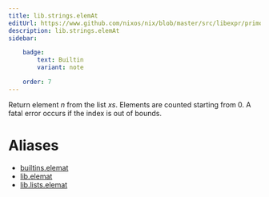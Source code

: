 ```yaml
---
title: lib.strings.elemAt
editUrl: https://www.github.com/nixos/nix/blob/master/src/libexpr/primops.cc
description: lib.strings.elemAt
sidebar:

    badge:
        text: Builtin
        variant: note

    order: 7
---
```


Return element *n* from the list *xs*. Elements are counted starting
from 0. A fatal error occurs if the index is out of bounds.


# Aliases

- [builtins.elemat](/nix-doc-comments/reference/builtins/builtins-elemat)
- [lib.elemat](/nix-doc-comments/reference/lib/lib-elemat)
- [lib.lists.elemat](/nix-doc-comments/reference/lib/lists/lib-lists-elemat)


